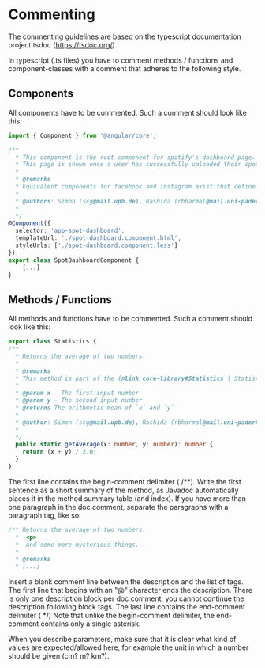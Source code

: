 # Commenting

The commenting guidelines are based on the typescript documentation project tsdoc (https://tsdoc.org/).

In typescript (.ts files) you have to comment methods / functions and component-classes with a comment that adheres to the following style.

## Components

All components have to be commented. Such a comment should look like this:

```typescript
import { Component } from '@angular/core';

/**
  * This component is the root component for spotify's dashboard page.
  * This page is shown once a user has successfully uploaded their spotify data-download.
  *
  * @remarks
  * Equivalent components for facebook and instagram exist that define their dashboards
  *
  * @authors: Simon (scg@mail.upb.de), Rashida (rbharmal@mail.uni-paderborn.de )
  *
  */
@Component({
  selector: 'app-spot-dashboard',
  templateUrl: './spot-dashboard.component.html',
  styleUrls: ['./spot-dashboard.component.less']
})
export class SpotDashboardComponent {
	[...]
}

```



## Methods / Functions

All methods and functions have to be commented. Such a comment should look like this:

```typescript
export class Statistics {
/**
  * Returns the average of two numbers.
  *
  * @remarks
  * This method is part of the {@link core-library#Statistics | Statistics subsystem}.
  *
  * @param x - The first input number
  * @param y - The second input number
  * @returns The arithmetic mean of `x` and `y`
  *
  * @author: Simon (scg@mail.upb.de), Rashida (rbharmal@mail.uni-paderborn.de )
  *
  */
  public static getAverage(x: number, y: number): number {
    return (x + y) / 2.0;
  }
}
```

The first line contains the begin-comment delimiter ( /**).
Write the first sentence as a short summary of the method, as Javadoc automatically places it in the method summary table (and index).
If you have more than one paragraph in the doc comment, separate the paragraphs with a paragraph tag, like so:

```typescript
/** Returns the average of two numbers.
  *  <p>
  *  And some more mysterious things...
  * 
  * @remarks
  * [...]
```

Insert a blank comment line between the description and the list of tags.
The first line that begins with an "@" character ends the description. There is only one description block per doc comment; you cannot continue the description following block tags.
The last line contains the end-comment delimiter ( */) Note that unlike the begin-comment delimiter, the end-comment contains only a single asterisk.

When you describe parameters, make sure that it is clear what kind of values are expected/allowed here, for example the unit in which a number should be given (cm? m? km?).